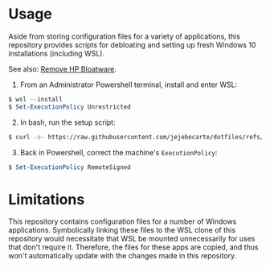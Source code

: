 # Usage

Aside from storing configuration files for a variety of applications, this repository provides scripts for debloating and setting up fresh Windows 10 installations (including WSL).

See also: [Remove HP Bloatware](https://gist.github.com/mark05e/a79221b4245962a477a49eb281d97388).

1.  From an Administrator Powershell terminal, install and enter WSL:

```powershell
$ wsl --install
$ Set-ExecutionPolicy Unrestricted
```

2.  In bash, run the setup script:

```bash
$ curl -o- https://raw.githubusercontent.com/jejebecarte/dotfiles/refs/heads/master/windows/setup.sh | bash
```

3.  Back in Powershell, correct the machine's `ExecutionPolicy`:

```powershell
$ Set-ExecutionPolicy RemoteSigned
```

# Limitations

This repository contains configuration files for a number of Windows applications. Symbolically linking these files to the WSL clone of this repository would necessitate that WSL be mounted unnecessarily for uses that don't require it. Therefore, the files for these apps are copied, and thus won't automatically update with the changes made in this repository.
